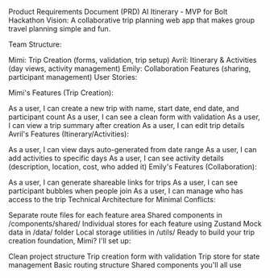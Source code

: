 Product Requirements Document (PRD)
AI Itinerary - MVP for Bolt Hackathon
Vision: A collaborative trip planning web app that makes group travel planning simple and fun.

Team Structure:

Mimi: Trip Creation (forms, validation, trip setup)
Avril: Itinerary & Activities (day views, activity management)
Emily: Collaboration Features (sharing, participant management)
User Stories:

Mimi's Features (Trip Creation):

As a user, I can create a new trip with name, start date, end date, and participant count
As a user, I can see a clean form with validation
As a user, I can view a trip summary after creation
As a user, I can edit trip details
Avril's Features (Itinerary/Activities):

As a user, I can view days auto-generated from date range
As a user, I can add activities to specific days
As a user, I can see activity details (description, location, cost, who added it)
Emily's Features (Collaboration):

As a user, I can generate shareable links for trips
As a user, I can see participant bubbles when people join
As a user, I can manage who has access to the trip
Technical Architecture for Minimal Conflicts:

Separate route files for each feature area
Shared components in /components/shared/
Individual stores for each feature using Zustand
Mock data in /data/ folder
Local storage utilities in /utils/
Ready to build your trip creation foundation, Mimi? I'll set up:

Clean project structure
Trip creation form with validation
Trip store for state management
Basic routing structure
Shared components you'll all use
